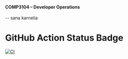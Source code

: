 #### COMP3104 – Developer Operations
 -- sana karnelia
 # GitHub Action Status Badge
[![CI](https://github.com/sanakarnelia/comp3104-Devops/actions/workflows/ci.yml/badge.svg)](https://github.com/sanakarnelia/comp3104-Devops/actions/workflows/ci.yml)